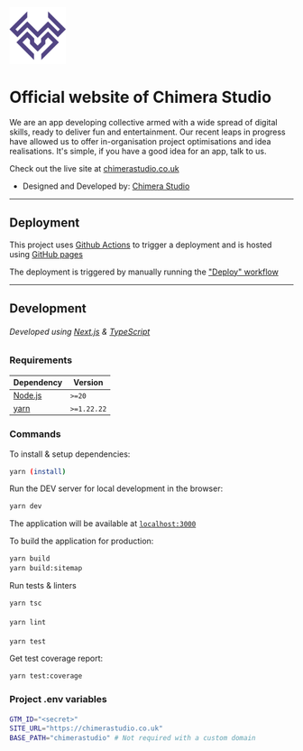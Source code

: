 <img src=".github/docs/logo.svg" alt="logo" height="100px" width="100px" />

# Official website of Chimera Studio

We are an app developing collective armed with a wide spread of digital skills, ready to deliver fun and entertainment. Our recent leaps in progress have allowed us to offer in-organisation project optimisations and idea realisations. It's simple, if you have a good idea for an app, talk to us.

Check out the live site at [chimerastudio.co.uk](https://chimerastudio.co.uk)

- Designed and Developed by: [Chimera Studio](https://chimerastudio.co.uk)

----

## Deployment

This project uses [Github Actions](https://github.com/features/actions) to trigger a deployment and is hosted using [GitHub pages](https://pages.github.com/)

The deployment is triggered by manually running the ["Deploy" workflow](https://github.com/Chimera-Studio/chimerastudio/actions/workflows/deploy.yml)

----

## Development

###### Developed using [Next.js](https://nextjs.org) & [TypeScript](https://www.typescriptlang.org)

### Requirements

| Dependency | Version  |
| ------------------ | -------- |
| [Node.js](https://nodejs.org/en) | `>=20` |
| [yarn](https://yarnpkg.com) | `>=1.22.22` |

### Commands

To install & setup dependencies:
```sh
yarn (install)
```

Run the DEV server for local development in the browser:
```sh
yarn dev
```
The application will be available at [`localhost:3000`](http://localhost:3000)

To build the application for production:
```sh
yarn build
yarn build:sitemap
```

Run tests & linters
```sh
yarn tsc

yarn lint

yarn test
```

Get test coverage report:
```sh
yarn test:coverage
```

### Project .env variables
```sh
GTM_ID="<secret>"
SITE_URL="https://chimerastudio.co.uk"
BASE_PATH="chimerastudio" # Not required with a custom domain
```